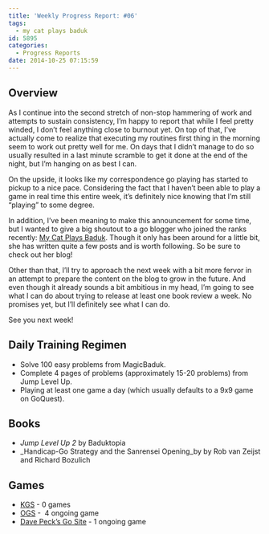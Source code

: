 ```yaml
---
title: 'Weekly Progress Report: #06'
tags:
  - my cat plays baduk
id: 5895
categories:
  - Progress Reports
date: 2014-10-25 07:15:59
---
```


## Overview

As I continue into the second stretch of non-stop hammering of work and attempts to sustain consistency, I’m happy to report that while I feel pretty winded, I don’t feel anything close to burnout yet. On top of that, I’ve actually come to realize that executing my routines first thing in the morning seem to work out pretty well for me. On days that I didn’t manage to do so usually resulted in a last minute scramble to get it done at the end of the night, but I’m hanging on as best I can.

On the upside, it looks like my correspondence go playing has started to pickup to a nice pace. Considering the fact that I haven’t been able to play a game in real time this entire week, it’s definitely nice knowing that I’m still “playing” to some degree.

In addition, I’ve been meaning to make this announcement for some time, but I wanted to give a big shoutout to a go blogger who joined the ranks recently: [My Cat Plays Baduk](http://mycatplaysbaduk.wordpress.com/ "My Cat Plays Baduk"). Though it only has been around for a little bit, she has written quite a few posts and is worth following. So be sure to check out her blog!

Other than that, I’ll try to approach the next week with a bit more fervor in an attempt to prepare the content on the blog to grow in the future. And even though it already sounds a bit ambitious in my head, I’m going to see what I can do about trying to release at least one book review a week. No promises yet, but I’ll definitely see what I can do.

See you next week!

## Daily Training Regimen

*   Solve 100 easy problems from MagicBaduk.
*   Complete 4 pages of problems (approximately 15-20 problems) from Jump Level Up.
*   Playing at least one game a day (which usually defaults to a 9x9 game on GoQuest).

## Books

*   _Jump Level Up 2_ by Baduktopia
*   _Handicap-Go Strategy and the Sanrensei Opening_by by Rob van Zeijst and Richard Bozulich

## Games

*   [KGS](http://www.gokgs.com "KGS Website") - 0 games
*   [OGS](http://www.online-go.com "Online Go Server") -  4 ongoing game
*   [Dave Peck’s Go Site](&quot;http://go.davepeck.org/“ "Dave Peck’s Go Site") - 1 ongoing game